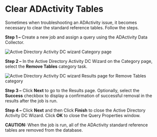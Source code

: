 # Clear ADActivity Tables

Sometimes when troubleshooting an ADActivity issue, it becomes necessary to clear the standard
reference tables. Follow the steps.

**Step 1 –** Create a new job and assign a query using the ADActivity Data Collector.

![Active Directory Activity DC wizard Category page](/img/product_docs/accessanalyzer/11.6/admin/datacollector/adactivity/categoryremovetables.webp)

**Step 2 –** In the Active Directory Activity DC Wizard on the Category page, select the **Remove
Tables** category task.

![Active Directory Activity DC wizard Results page for Remove Tables category](/img/product_docs/accessanalyzer/11.6/admin/datacollector/adactivity/resultsremovetables.webp)

**Step 3 –** Click **Next** to go to the Results page. Optionally, select the **Success** checkbox
to display a confirmation of successful removal in the results after the job is run.

**Step 4 –** Click **Next** and then Click **Finish** to close the Active Directory Activity DC
Wizard. Click **OK** to close the Query Properties window.

**CAUTION:** When the job is run, all of the ADActivity standard reference tables are removed from
the database.
